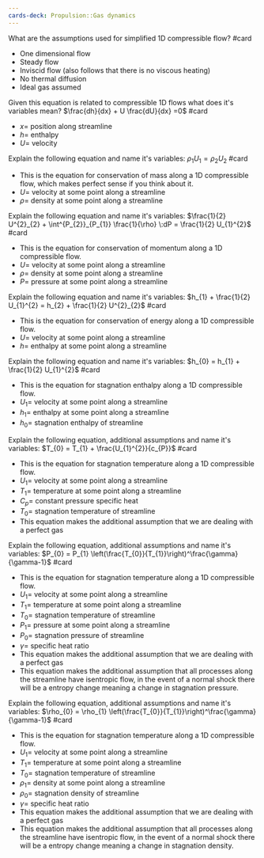 ```yaml
---
cards-deck: Propulsion::Gas dynamics
---
```



What are the assumptions used for simplified 1D compressible flow?
#card 
- One dimensional flow
- Steady flow
- Inviscid flow (also follows that there is no viscous heating)
- No thermal diffusion
- Ideal gas assumed



Given this equation is related to compressible 1D flows what does it's variables mean? $\frac{dh}{dx} + U \frac{dU}{dx} =0$
#card 
- $x=$ position along streamline
- $h=$ enthalpy
- $U=$ velocity



Explain the following equation and name it's variables: $\rho_{1} U_{1} = \rho_{2} U_{2}$
#card 
- This is the equation for conservation of mass along a 1D compressible flow, which makes perfect sense if you think about it.
- $U=$ velocity at some point along a streamline
- $\rho=$ density at some point along a streamline




Explain the following equation and name it's variables: $\frac{1}{2} U^{2}_{2} + \int^{P_{2}}_{P_{1}} \frac{1}{\rho} \:dP = \frac{1}{2} U_{1}^{2}$
#card 
- This is the equation for conservation of momentum along a 1D compressible flow.
- $U=$ velocity at some point along a streamline
- $\rho=$ density at some point along a streamline
- $P=$ pressure at some point along a streamline



Explain the following equation and name it's variables: $h_{1} + \frac{1}{2} U_{1}^{2} = h_{2} + \frac{1}{2} U^{2}_{2}$
#card 
- This is the equation for conservation of energy along a 1D compressible flow.
- $U=$ velocity at some point along a streamline
- $h=$ enthalpy at some point along a streamline



Explain the following equation and name it's variables: $h_{0} = h_{1} + \frac{1}{2} U_{1}^{2}$
#card 
- This is the equation for stagnation enthalpy along a 1D compressible flow.
- $U_{1}=$ velocity at some point along a streamline
- $h_{1}=$ enthalpy at some point along a streamline
- $h_{0}=$ stagnation enthalpy of streamline



Explain the following equation, additional assumptions and name it's variables: $T_{0} = T_{1} + \frac{U_{1}^{2}}{c_{P}}$
#card 
- This is the equation for stagnation temperature along a 1D compressible flow.
- $U_{1}=$ velocity at some point along a streamline
- $T_{1}=$ temperature at some point along a streamline
- $C_{p}=$ constant pressure specific heat
- $T_{0}=$ stagnation temperature of streamline
- This equation makes the additional assumption that we are dealing with a perfect gas






Explain the following equation, additional assumptions and name it's variables: $P_{0} = P_{1} \left(\frac{T_{0}}{T_{1}}\right)^\frac{\gamma}{\gamma-1}$
#card 
- This is the equation for stagnation temperature along a 1D compressible flow.
- $U_{1}=$ velocity at some point along a streamline
- $T_{1}=$ temperature at some point along a streamline
- $T_{0}=$ stagnation temperature of streamline
- $P_{1}=$ pressure at some point along a streamline
- $P_{0}=$ stagnation pressure of streamline
- $\gamma=$ specific heat ratio
- This equation makes the additional assumption that we are dealing with a perfect gas
- This equation makes the additional assumption that all processes along the streamline have isentropic flow, in the event of a normal shock there will be a entropy change meaning a change in stagnation pressure.





Explain the following equation, additional assumptions and name it's variables: $\rho_{0} = \rho_{1} \left(\frac{T_{0}}{T_{1}}\right)^\frac{\gamma}{\gamma-1}$
#card 
- This is the equation for stagnation temperature along a 1D compressible flow.
- $U_{1}=$ velocity at some point along a streamline
- $T_{1}=$ temperature at some point along a streamline
- $T_{0}=$ stagnation temperature of streamline
- $\rho_{1}=$ density at some point along a streamline
- $\rho_{0}=$ stagnation density of streamline
- $\gamma=$ specific heat ratio 
- This equation makes the additional assumption that we are dealing with a perfect gas
- This equation makes the additional assumption that all processes along the streamline have isentropic flow, in the event of a normal shock there will be a entropy change meaning a change in stagnation density.



